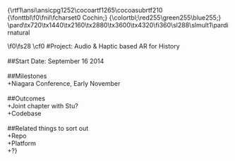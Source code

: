 {\rtf1\ansi\ansicpg1252\cocoartf1265\cocoasubrtf210
{\fonttbl\f0\fnil\fcharset0 Cochin;}
{\colortbl;\red255\green255\blue255;}
\pard\tx720\tx1440\tx2160\tx2880\tx3600\tx4320\fi360\sl288\slmult1\pardirnatural

\f0\fs28 \cf0 \#Project: Audio & Haptic based AR for History\
\
\#\#Start Date: September 16 2014\
\
\#\#Milestones\
 +Niagara Conference, Early November\
\
\#\#Outcomes\
 +Joint chapter with Stu?\
 +Codebase\
\
\#\#Related things to sort out\
 +Repo\
 +Platform\
 +?}

